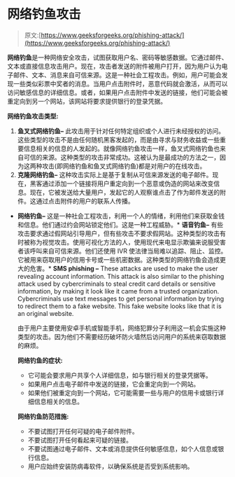 # 网络钓鱼攻击

> 原文:[https://www.geeksforgeeks.org/phishing-attack/](https://www.geeksforgeeks.org/phishing-attack/)

**网络钓鱼**是一种网络安全攻击，试图获取用户名、密码等敏感数据。它通过邮件、文本或直接信息攻击用户。现在，攻击者发送的附件被用户打开，因为用户认为电子邮件、文本、消息来自可信来源。这是一种社会工程攻击。例如，用户可能会发现一些类似彩票中奖者的消息。当用户点击附件时，恶意代码就会激活，从而可以访问敏感信息的详细信息。或者，如果用户点击附件中发送的链接，他们可能会被重定向到另一个网站，该网站将要求提供银行的登录凭据。

**网络钓鱼攻击类型:**

1.  **鱼叉式网络钓鱼–**
    此攻击用于针对任何特定组织或个人进行未经授权的访问。这些类型的攻击不是由任何随机黑客发起的，而是由寻求与财务收益或一些重要信息相关的信息的人发起的。就像网络钓鱼攻击一样，鱼叉式网络钓鱼也来自可信的来源。这种类型的攻击非常成功。这被认为是最成功的方法之一，因为这两种攻击(即网络钓鱼和鱼叉式网络钓鱼)都是对用户的在线攻击。
2.  **克隆网络钓鱼–**
    这种攻击实际上是基于复制从可信来源发送的电子邮件。现在，黑客通过添加一个链接将用户重定向到一个恶意或伪造的网站来改变信息。现在，它被发送给大量用户，发起它的人观察谁点击了作为邮件发送的附件。这通过点击附件的用户的联系人传播。

*   **网络钓鱼–**
    这是一种社会工程攻击，利用一个人的情绪，利用他们来获取金钱和信息。他们通过约会网站锁定他们。这是一种工程威胁。*   **语音钓鱼–**
    有些攻击要求通过假网站引导用户，但有些攻击不要求假网站。这种类型的攻击有时被称为视觉攻击。使用可视化方法的人，使用现代来电显示欺骗来说服受害者该呼叫来自可信来源。他们还使用 IVR 使法律当局难以追踪、阻止、监控。它被用来窃取用户的信用卡号或一些机密数据。这种类型的网络钓鱼会造成更大的危害。*   **SMS phishing –**
    These attacks are used to make the user revealing account information. This attack is also similar to the phishing attack used by cybercriminals to steal credit card details or sensitive information, by making it look like it came from a trusted organization. Cybercriminals use text messages to get personal information by trying to redirect them to a fake website. This fake website looks like that it is an original website.

    由于用户主要使用安卓手机或智能手机，网络犯罪分子利用这一机会实施这种类型的攻击。因为他们不需要经历破坏防火墙然后访问用户的系统来窃取数据的麻烦。

    **网络钓鱼的症状:**

    *   它可能会要求用户共享个人详细信息，如与银行相关的登录凭据等。
    *   如果用户点击电子邮件中发送的链接，它会重定向到一个网站。
    *   如果他们被重定向到一个网站，它可能需要一些与用户的信用卡或银行详细信息相关的信息。

    **网络钓鱼防范措施:**

    *   不要试图打开任何可疑的电子邮件附件。
    *   不要试图打开任何看起来可疑的链接。
    *   不要试图通过电子邮件、文本或消息提供任何敏感信息，如个人信息或银行信息。
    *   用户应始终安装防病毒软件，以确保系统是否受到系统影响。
